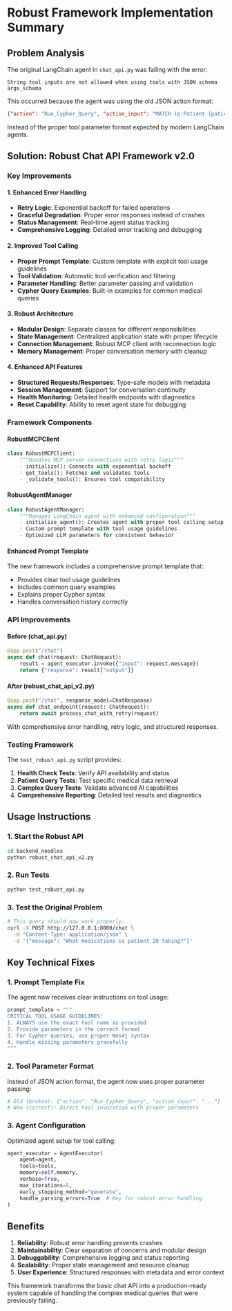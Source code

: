 # Robust Framework Implementation Summary

## Problem Analysis
The original LangChain agent in `chat_api.py` was failing with the error:
```
String tool inputs are not allowed when using tools with JSON schema args_schema
```

This occurred because the agent was using the old JSON action format:
```json
{"action": "Run_Cypher_Query", "action_input": "MATCH (p:Patient {patient_id: 20})-[:USES]->(m:Medication) RETURN m.name"}
```

Instead of the proper tool parameter format expected by modern LangChain agents.

## Solution: Robust Chat API Framework v2.0

### Key Improvements

#### 1. **Enhanced Error Handling**
- **Retry Logic**: Exponential backoff for failed operations
- **Graceful Degradation**: Proper error responses instead of crashes
- **Status Management**: Real-time agent status tracking
- **Comprehensive Logging**: Detailed error tracking and debugging

#### 2. **Improved Tool Calling**
- **Proper Prompt Template**: Custom template with explicit tool usage guidelines
- **Tool Validation**: Automatic tool verification and filtering
- **Parameter Handling**: Better parameter passing and validation
- **Cypher Query Examples**: Built-in examples for common medical queries

#### 3. **Robust Architecture**
- **Modular Design**: Separate classes for different responsibilities
- **State Management**: Centralized application state with proper lifecycle
- **Connection Management**: Robust MCP client with reconnection logic
- **Memory Management**: Proper conversation memory with cleanup

#### 4. **Enhanced API Features**
- **Structured Requests/Responses**: Type-safe models with metadata
- **Session Management**: Support for conversation continuity
- **Health Monitoring**: Detailed health endpoints with diagnostics
- **Reset Capability**: Ability to reset agent state for debugging

### Framework Components

#### RobustMCPClient
```python
class RobustMCPClient:
    """Handles MCP server connections with retry logic"""
    - initialize(): Connects with exponential backoff
    - get_tools(): Fetches and validates tools
    - _validate_tools(): Ensures tool compatibility
```

#### RobustAgentManager
```python
class RobustAgentManager:
    """Manages LangChain agent with enhanced configuration"""
    - initialize_agent(): Creates agent with proper tool calling setup
    - Custom prompt template with tool usage guidelines
    - Optimized LLM parameters for consistent behavior
```

#### Enhanced Prompt Template
The new framework includes a comprehensive prompt template that:
- Provides clear tool usage guidelines
- Includes common query examples
- Explains proper Cypher syntax
- Handles conversation history correctly

### API Improvements

#### Before (chat_api.py)
```python
@app.post("/chat")
async def chat(request: ChatRequest):
    result = agent_executor.invoke({"input": request.message})
    return {"response": result["output"]}
```

#### After (robust_chat_api_v2.py)
```python
@app.post("/chat", response_model=ChatResponse)
async def chat_endpoint(request: ChatRequest):
    return await process_chat_with_retry(request)
```

With comprehensive error handling, retry logic, and structured responses.

### Testing Framework

The `test_robust_api.py` script provides:
1. **Health Check Tests**: Verify API availability and status
2. **Patient Query Tests**: Test specific medical data retrieval
3. **Complex Query Tests**: Validate advanced AI capabilities
4. **Comprehensive Reporting**: Detailed test results and diagnostics

## Usage Instructions

### 1. Start the Robust API
```bash
cd backend_noodles
python robust_chat_api_v2.py
```

### 2. Run Tests
```bash
python test_robust_api.py
```

### 3. Test the Original Problem
```bash
# This query should now work properly:
curl -X POST http://127.0.0.1:8000/chat \
  -H "Content-Type: application/json" \
  -d '{"message": "What medications is patient 20 taking?"}'
```

## Key Technical Fixes

### 1. **Prompt Template Fix**
The agent now receives clear instructions on tool usage:
```python
prompt_template = """
CRITICAL TOOL USAGE GUIDELINES:
1. ALWAYS use the exact tool name as provided
2. Provide parameters in the correct format
3. For Cypher queries, use proper Neo4j syntax
4. Handle missing parameters gracefully
"""
```

### 2. **Tool Parameter Format**
Instead of JSON action format, the agent now uses proper parameter passing:
```python
# Old (broken): {"action": "Run_Cypher_Query", "action_input": "..."}
# New (correct): Direct tool invocation with proper parameters
```

### 3. **Agent Configuration**
Optimized agent setup for tool calling:
```python
agent_executor = AgentExecutor(
    agent=agent,
    tools=tools,
    memory=self.memory,
    verbose=True,
    max_iterations=5,
    early_stopping_method="generate",
    handle_parsing_errors=True  # Key for robust error handling
)
```

## Benefits

1. **Reliability**: Robust error handling prevents crashes
2. **Maintainability**: Clear separation of concerns and modular design
3. **Debuggability**: Comprehensive logging and status reporting
4. **Scalability**: Proper state management and resource cleanup
5. **User Experience**: Structured responses with metadata and error context

This framework transforms the basic chat API into a production-ready system capable of handling the complex medical queries that were previously failing.